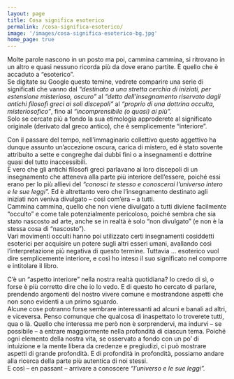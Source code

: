 ```yaml
---
layout: page
title: Cosa significa esoterico
permalink: /cosa-significa-esoterico/
image: '/images/cosa-significa-esoterico-bg.jpg'
home_page: true
---
```


Molte parole nascono in un posto ma poi, cammina cammina, si ritrovano in un altro e quasi nessuno ricorda più da dove erano partite. È quello che è accaduto a “esoterico”. <br/>
Se digitate su Google questo temine, vedrete comparire una serie di significati che vanno dal *“destinato a una stretta cerchia di iniziati, per estensione misterioso, oscuro”* al *“detto dell’insegnamento riservato dagli antichi filosofi greci ai soli discepoli”* al *“proprio di una dottrina occulta, misteriosofico”*, fino al *“incomprensibile (o quasi) ai più”.*<br/>
Solo se cercate più a fondo la sua etimologia approderete al significato originale (derivato dal greco antico), che è semplicemente “interiore”.

Con il passare del tempo, nell’immaginario collettivo questo aggettivo ha dunque assunto un’accezione oscura, carica di mistero, ed è stato sovente attribuito a sette e congreghe dai dubbi fini o a insegnamenti e dottrine quasi del tutto inaccessibili.<br/>
È vero che gli antichi filosofi greci parlavano ai loro discepoli di un insegnamento che atteneva alla parte più interiore dell’essere, poiché essi erano per lo più allievi del *“conosci te stesso e conoscerai l’universo intero e le sue leggi”.* Ed è altrettanto vero che l’insegnamento destinato agli iniziati non veniva divulgato – così com’era – a tutti.<br/>
Cammina cammina, quello che non viene divulgato a tutti diviene facilmente “occulto” e come tale potenzialmente pericoloso, poiché sembra che sia stato nascosto ad arte, anche se in realtà è solo “non divulgato” (e non è la stessa cosa di “nascosto”).<br/>
Vari movimenti occulti hanno poi utilizzato certi insegnamenti cosiddetti esoterici per acquisire un potere sugli altri esseri umani, avallando così l’interpretazione più negativa di questo termine. Tuttavia … esoterico vuol dire semplicemente interiore, e così ho inteso il suo significato nel comporre e intitolare il libro.

C’è un “aspetto interiore” nella nostra realtà quotidiana?
Io credo di sì, o forse è più corretto dire che io lo vedo. E di questo ho cercato di parlare, prendendo argomenti del nostro vivere comune e mostrandone aspetti che non sono evidenti a un primo sguardo.<br/>
Alcune cose potranno forse sembrare interessanti ad alcuni e banali ad altri, e viceversa. Penso comunque che qualcosa di inaspettato lo troverete tutti, qua o là. Quello che interessa me però non è sorprendervi, ma indurvi – se possibile – a entrare maggiormente nella profondità di ciascun tema. Poiché ogni elemento della nostra vita, se osservato a fondo con un po’ di intuizione e la mente libera da credenze e pregiudizi, ci può mostrare aspetti di grande profondità. E di profondità in profondità, possiamo andare alla ricerca della parte più autentica di noi stessi.<br/>
E così – en passant – arrivare a conoscere *“l’universo e le sue leggi”.*